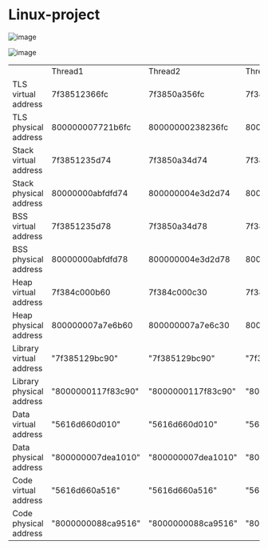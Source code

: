 # Linux-project
![image](https://camo.githubusercontent.com/1529d3060ebbde2e363dc47ef8bb68735a37f965eb9b5953612f30aafc5128e5/68747470733a2f2f692e696d6775722e636f6d2f4766474c6762552e706e67)

![image](https://img.cntofu.com/book/note/linux_system/images/thread-stack.png)
<table>
  <tr>
    <td></td>
    <td>Thread1</td>
    <td>Thread2</td>
    <td>Thread3</td>
  </tr>
  <tr>
    <td>TLS virtual address</td>
    <td>7f38512366fc</td>
    <td>7f3850a356fc</td>
    <td>7f384bfff6fc</td>
  </tr>
  <tr>
    <td>TLS physical address</td>
    <td>800000007721b6fc</td>
    <td>80000000238236fc</td>
    <td>800000008100c6fc</td>
  </tr>
  <tr>
    <td>Stack virtual address</td>
    <td>7f3851235d74</td>
    <td>7f3850a34d74</td>
    <td>7f384bffed74</td>
  </tr>
  <tr>
    <td>Stack physical address</td>
    <td>80000000abfdfd74</td>
    <td>800000004e3d2d74</td>
    <td>80000000a2ef3d74</td>
  </tr>
  <tr>
    <td>BSS virtual address</td>
    <td>7f3851235d78</td>
    <td>7f3850a34d78</td>
    <td>7f384bffed78</td>
  </tr>
  <tr>
    <td>BSS physical address</td>
    <td>80000000abfdfd78</td>
    <td>800000004e3d2d78</td>
    <td>80000000a2ef3d78</td>
  </tr>
  <tr>
    <td>Heap virtual address</td>
    <td>7f384c000b60</td>
    <td>7f384c000c30</td>
    <td>7f384c000c50</td>
  </tr>
  <tr>
    <td>Heap physical address</td>
    <td>800000007a7e6b60</td>
    <td>800000007a7e6c30</td>
    <td>800000007a7e6c50</td>
  </tr>
  <tr>
    <td>Library virtual address</td>
    <td>"7f385129bc90"</td>
    <td>"7f385129bc90"</td>
    <td>"7f385129bc90"</td>
  </tr>
  <tr>
    <td>Library physical address</td>
    <td>"8000000117f83c90"</td>
    <td>"8000000117f83c90"</td>
    <td>"8000000117f83c90"</td>
  </tr>
  <tr>
    <td>Data virtual address</td>
    <td>"5616d660d010"</td>
    <td>"5616d660d010"</td>
    <td>"5616d660d010"</td>
  </tr>
  <tr>
    <td>Data physical address</td>
    <td>"800000007dea1010"</td>
    <td>"800000007dea1010"</td>
    <td>"800000007dea1010"</td>
  </tr>
  <tr>
    <td>Code virtual address</td>
    <td>"5616d660a516"</td>
    <td>"5616d660a516"</td>
    <td>"5616d660a516"</td>
  </tr>
  <tr>
    <td>Code physical address</td>
    <td>"8000000088ca9516"</td>
    <td>"8000000088ca9516"</td>
    <td>"8000000088ca9516"</td>
  </tr>
</table>
